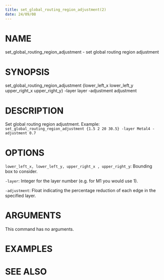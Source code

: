 ```yaml
---
title: set_global_routing_region_adjustment(2)
date: 24/09/08
---
```


# NAME

set_global_routing_region_adjustment - set global routing region adjustment

# SYNOPSIS

set_global_routing_region_adjustment
    {lower_left_x lower_left_y upper_right_x upper_right_y}
    -layer layer 
    -adjustment adjustment


# DESCRIPTION

Set global routing region adjustment.
Example: `set_global_routing_region_adjustment {1.5 2 20 30.5} -layer Metal4 -adjustment 0.7`

# OPTIONS

`lower_left_x, lower_left_y, upper_right_x , upper_right_y`:  Bounding box to consider.

`-layer`:  Integer for the layer number (e.g. for M1 you would use 1).

`-adjustment`:  Float indicating the percentage reduction of each edge in the specified layer.

# ARGUMENTS

This command has no arguments.

# EXAMPLES

# SEE ALSO
